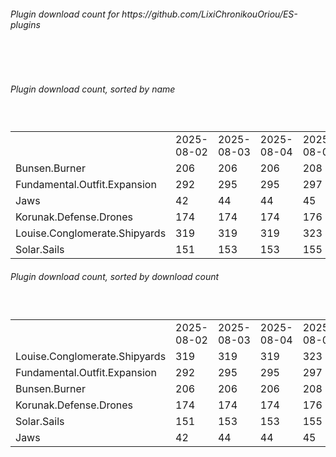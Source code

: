 <h6>Plugin download count for https://github.com/LixiChronikouOriou/ES-plugins</h6><br>
<br>
<h6>Plugin download count, sorted by name</h6><sub><sup><br>
<table>
	<tr>
		<td></td>
		<td>2025-08-02</td>
		<td>2025-08-03</td>
		<td>2025-08-04</td>
		<td>2025-08-05</td>
		<td>2025-08-06</td>
		<td>2025-08-07</td>
		<td>2025-08-08</td>
		<td>today +</td>
	</tr>
	<tr>
		<td>Bunsen.Burner</td>
		<td>206</td>
		<td>206</td>
		<td>206</td>
		<td>208</td>
		<td>209</td>
		<td>209</td>
		<td>209</td>
		<td></td>
	</tr>
	<tr>
		<td>Fundamental.Outfit.Expansion</td>
		<td>292</td>
		<td>295</td>
		<td>295</td>
		<td>297</td>
		<td>299</td>
		<td>305</td>
		<td>307</td>
		<td>+ 2</td>
	</tr>
	<tr>
		<td>Jaws</td>
		<td>42</td>
		<td>44</td>
		<td>44</td>
		<td>45</td>
		<td>52</td>
		<td>52</td>
		<td>54</td>
		<td>+ 2</td>
	</tr>
	<tr>
		<td>Korunak.Defense.Drones</td>
		<td>174</td>
		<td>174</td>
		<td>174</td>
		<td>176</td>
		<td>177</td>
		<td>179</td>
		<td>179</td>
		<td></td>
	</tr>
	<tr>
		<td>Louise.Conglomerate.Shipyards</td>
		<td>319</td>
		<td>319</td>
		<td>319</td>
		<td>323</td>
		<td>325</td>
		<td>332</td>
		<td>334</td>
		<td>+ 2</td>
	</tr>
	<tr>
		<td>Solar.Sails</td>
		<td>151</td>
		<td>153</td>
		<td>153</td>
		<td>155</td>
		<td>156</td>
		<td>157</td>
		<td>159</td>
		<td>+ 2</td>
	</tr>
</table>
</sub></sup>
<h6>Plugin download count, sorted by download count</h6><sub><sup><br>
<table>
	<tr>
		<td></td>
		<td>2025-08-02</td>
		<td>2025-08-03</td>
		<td>2025-08-04</td>
		<td>2025-08-05</td>
		<td>2025-08-06</td>
		<td>2025-08-07</td>
		<td>2025-08-08</td>
		<td>today +</td>
	</tr>
	<tr>
		<td>Louise.Conglomerate.Shipyards</td>
		<td>319</td>
		<td>319</td>
		<td>319</td>
		<td>323</td>
		<td>325</td>
		<td>332</td>
		<td>334</td>
		<td>+ 2</td>
	</tr>
	<tr>
		<td>Fundamental.Outfit.Expansion</td>
		<td>292</td>
		<td>295</td>
		<td>295</td>
		<td>297</td>
		<td>299</td>
		<td>305</td>
		<td>307</td>
		<td>+ 2</td>
	</tr>
	<tr>
		<td>Bunsen.Burner</td>
		<td>206</td>
		<td>206</td>
		<td>206</td>
		<td>208</td>
		<td>209</td>
		<td>209</td>
		<td>209</td>
		<td></td>
	</tr>
	<tr>
		<td>Korunak.Defense.Drones</td>
		<td>174</td>
		<td>174</td>
		<td>174</td>
		<td>176</td>
		<td>177</td>
		<td>179</td>
		<td>179</td>
		<td></td>
	</tr>
	<tr>
		<td>Solar.Sails</td>
		<td>151</td>
		<td>153</td>
		<td>153</td>
		<td>155</td>
		<td>156</td>
		<td>157</td>
		<td>159</td>
		<td>+ 2</td>
	</tr>
	<tr>
		<td>Jaws</td>
		<td>42</td>
		<td>44</td>
		<td>44</td>
		<td>45</td>
		<td>52</td>
		<td>52</td>
		<td>54</td>
		<td>+ 2</td>
	</tr>
</table>
</sub></sup>
